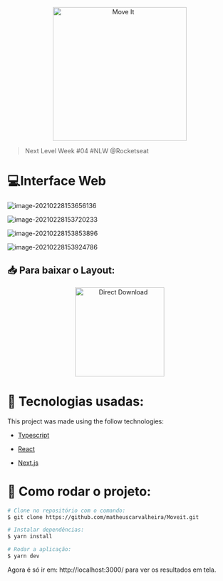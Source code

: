 <p align="center">
   <img src="./.github/logo.svg" alt="Move It" width="300"/>
</p>



> Next Level Week #04 #NLW @Rocketseat



#  💻Interface Web

![image-20210228153656136](C:\Users\Matheus\AppData\Roaming\Typora\typora-user-images\image-20210228153656136.png)

![image-20210228153720233](C:\Users\Matheus\AppData\Roaming\Typora\typora-user-images\image-20210228153720233.png)

![image-20210228153853896](C:\Users\Matheus\AppData\Roaming\Typora\typora-user-images\image-20210228153853896.png)

![image-20210228153924786](C:\Users\Matheus\AppData\Roaming\Typora\typora-user-images\image-20210228153924786.png)



<h2 align="left"> 📥 Para baixar o Layout: </h2>
<p align="center">
    <a title="Download .fig Web" href="https://www.figma.com/file/ge20pu3ofMOKoliUyKx1Nl/?viewer=1&node-id=160:2761">
        <img alt="Direct Download" src="https://img.shields.io/badge/Download Web-black?style=flat-square&logo=figma&logoColor=red" width="200px" />
    </a>
</p>



# 🔎 Tecnologias usadas:

This project was made using the follow technologies:

* [Typescript](https://www.typescriptlang.org/)      

* [React](https://reactjs.org/)      

* [Next.js](https://nextjs.org/)      

  

# 🔌 Como rodar o projeto:
```bash
# Clone no repositório com o comando:
$ git clone https://github.com/matheuscarvalheira/Moveit.git
```

```bash
# Instalar dependências:
$ yarn install

# Rodar a aplicação:
$ yarn dev
```
Agora é só ir em:  http://localhost:3000/  para ver os resultados em tela.




